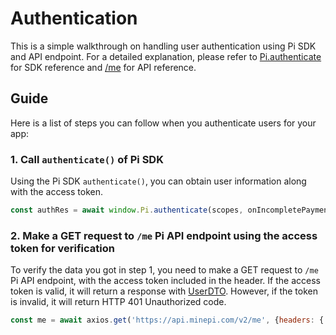 # Authentication

This is a simple walkthrough on handling user authentication using Pi SDK and API endpoint. For a detailed explanation, please refer to [Pi.authenticate](./SDK_reference.md#authentication) for SDK reference and [/me](./platform_API.md#authentication) for API reference.
## Guide

Here is a list of steps you can follow when you authenticate users for your app:
### 1. Call `authenticate()` of Pi SDK

Using the Pi SDK `authenticate()`, you can obtain user information along with the access token.
```javascript
const authRes = await window.Pi.authenticate(scopes, onIncompletePaymentFound);
```

### 2. Make a GET request to `/me` Pi API endpoint using the access token for verification
To verify the data you got in step 1, you need to make a GET request to `/me` Pi API endpoint, with the access token included in the header. If the access token is valid, it will return a response with [UserDTO](./platform_API.md#UserDTO). However, if the token is invalid, it will return HTTP 401 Unauthorized code.
```javascript
const me = await axios.get('https://api.minepi.com/v2/me', {headers: {'Authorization': `Bearer ${accessToken}}});
```
